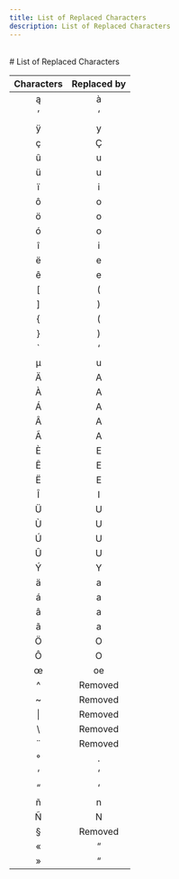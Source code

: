 ```yaml
---
title: List of Replaced Characters
description: List of Replaced Characters
---
```

<br>
# List of Replaced Characters

| Characters | Replaced by |
|:------------:|:---------------:|
| ą          | à             |
| ’          | ‘             |
| ÿ          | y             |
| ç          | Ç             |
| û          | u             |
| ü          | u             |
| ï          | i             |
| ô          | o             |
| ö          | o             |
| ó          | o             |
| î          | i             |
| ë          | e             |
| ê          | e             |
| [          | (             |
| ]          | )             |
| {          | (             |
| }          | )             |
| `          | ‘             |
| µ          | u             |
| Ä          | A             |
| À          | A             |
| Á          | A             |
| Â          | A             |
| Ã          | A             |
| È          | E             |
| Ê          | E             |
| Ë          | E             |
| Î          | I             |
| Ü          | U             |
| Ù          | U             |
| Ú          | U             |
| Û          | U             |
| Ý          | Y             |
| ä          | a             |
| á          | a             |
| â          | a             |
| ã          | a             |
| Ö          | O             |
| Ô          | O             |
| œ          | oe            |
| ^          | Removed      |
| ~          | Removed      |
| \|         | Removed      |
| \         | Removed      |
| ¨          | Removed      |
| °          | .             |
| ‘          | ‘             |
| “          | ‘             |
| ñ          | n             |
| Ñ          | N             |
| §          | Removed      |
| «          | “             |
| »          | “             |



